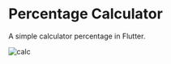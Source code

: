 # Percentage Calculator

A simple calculator percentage in Flutter.

![calc](https://user-images.githubusercontent.com/53340410/108142483-9e6fb300-70a4-11eb-9d71-61a1997b45f2.gif)
